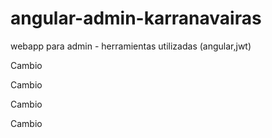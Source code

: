 # angular-admin-karranavairas
webapp para admin - herramientas utilizadas (angular,jwt)


Cambio

Cambio

Cambio

Cambio